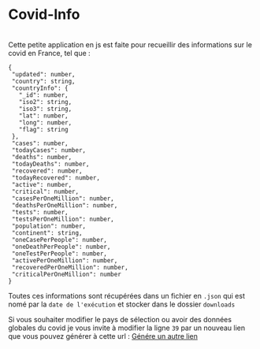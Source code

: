 # Covid-Info
<br/>
Cette petite application en js est faite pour recueillir des informations sur le covid en France, tel que :
<br/>

 ```{
{
  "updated": number,
  "country": string,
  "countryInfo": {
    "_id": number,
    "iso2": string,
    "iso3": string,
    "lat": number,
    "long": number,
    "flag": string
  },
  "cases": number,
  "todayCases": number,
  "deaths": number,
  "todayDeaths": number,
  "recovered": number,
  "todayRecovered": number,
  "active": number,
  "critical": number,
  "casesPerOneMillion": number,
  "deathsPerOneMillion": number,
  "tests": number,
  "testsPerOneMillion": number,
  "population": number,
  "continent": string,
  "oneCasePerPeople": number,
  "oneDeathPerPeople": number,
  "oneTestPerPeople": number,
  "activePerOneMillion": number,
  "recoveredPerOneMillion": number,
  "criticalPerOneMillion": number
}
```

Toutes ces informations sont récupérées dans un fichier en `.json` qui est nomé par la `date de l'exécution` et stocker dans le dossier `downloads`

Si vous souhaiter modifier le pays de sélection ou avoir des données globales du covid je vous invite à modifier la ligne `39` par un nouveau lien que vous pouvez générer à cette url : <a href="https://disease.sh/docs/" about="blank">Génére un autre lien</a>
